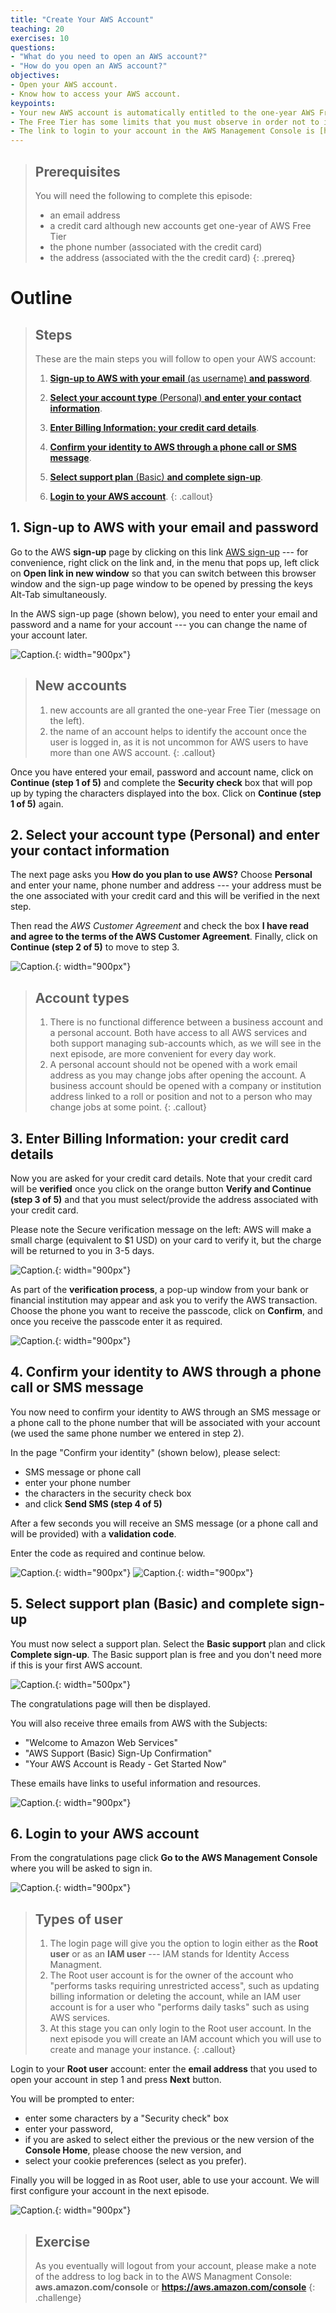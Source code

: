 ```yaml
---
title: "Create Your AWS Account"
teaching: 20
exercises: 10
questions: 
- "What do you need to open an AWS account?"
- "How do you open an AWS account?"
objectives:
- Open your AWS account. 
- Know how to access your AWS account.
keypoints:
- Your new AWS account is automatically entitled to the one-year AWS Free Tier.
- The Free Tier has some limits that you must observe in order not to incur unwanted costs.
- The link to login to your account in the AWS Management Console is [https://aws.amazon.com/console](https://aws.amazon.com/console)
---
```

> ## Prerequisites
> You will need the following to complete this episode: 
> - an email address
> - a credit card although new accounts get one-year of AWS Free Tier
> - the phone number (associated with the credit card)
> - the address (associated with the the credit card)
{: .prereq}

# Outline
> ## Steps
> These are the main steps you will follow to open your AWS account:
>
> 1. [**Sign-up to AWS with your email** (as username) **and password**](#1-sign-up-to-aws-with-your-email-and-password).
>
> 2. [**Select your account type** (Personal) **and enter your contact information**](#2-select-your-account-type-personal-and-enter-your-contact-information).
> 
> 3. [**Enter Billing Information: your credit card details**](#3-enter-billing-information-your-credit-card-details).
> 
> 4. [**Confirm your identity to AWS through a phone call or SMS message**](#4-confirm-your-identity-to-aws-through-a-phone-call-or-sms-message).
> 
> 5. [**Select support plan** (Basic) **and complete sign-up**](#5-select-support-plan-basic-and-complete-sign-up).
> 
> 6. [**Login to your AWS account**](#6-login-to-your-aws-account).
{: .callout}

## 1. Sign-up to AWS with your email and password

Go to the AWS **sign-up** page by clicking on this link [AWS sign-up](https://portal.aws.amazon.com/billing/signup#/start) --- for convenience, right click on the link and, in the menu that pops up, left click on **Open link in new window** so that you can switch between this browser window and the sign-up page window to be opened by pressing the keys Alt-Tab simultaneously. 

In the AWS sign-up page (shown below), you need to enter your email and password and a name for your account --- you can change the name of your account later.

![Caption.](../fig/open-acc04-signup-page-filled.PNG.jpg "The Sign up for AWS page showing the boxes for your email address, password and account name"){: width="900px"}

> ## New accounts
> 1. new accounts are all granted the one-year Free Tier (message on the left).
> 2. the name of an account helps to identify the account once the user is logged in, as it is not uncommon for AWS users to have more than one AWS account.
{: .callout}

Once you have entered your email, password and account name, click on **Continue (step 1 of 5)** and complete the **Security check** box that will pop up by typing the characters displayed into the box. Click on **Continue (step 1 of 5)** again.

## 2. Select your account type (Personal) and enter your contact information
The next page asks you **How do you plan to use AWS?** Choose **Personal** and enter your name, phone number and address --- your address must be the one associated with your credit card and this will be verified in the next step. 

Then read the *AWS Customer Agreement* and check the box **I have read and agree to the terms of the AWS Customer Agreement**. Finally, click on **Continue (step 2 of 5)** to move to step 3.

![Caption.](../fig/open-acc07-signup-page-contact-details1.PNG.jpg "The Sign up for AWS page the selection between the business and personal accounts and boxes for you name and phone number"){: width="900px"}

> ## Account types
> 1. There is no functional difference between a business account and a personal account. Both have access to all AWS services and both support managing sub-accounts which, as we will see in the next episode, are more convenient for every day work. 
> 2. A personal account should not be opened with a work email address as you may change jobs after opening the account. A business account should be opened with a company or institution address linked to a roll or position and not to a person who may change jobs at some point. 
{: .callout}

## 3. Enter Billing Information: your credit card details

Now you are asked for your credit card details. Note that your credit card will be **verified** once you click on the orange button **Verify and Continue (step 3 of 5)** and that you must select/provide the address associated with your credit card.

Please note the Secure verification message on the left: AWS will make a small charge (equivalent to $1 USD) on your card to verify it, but the charge will be returned to you in 3-5 days.

![Caption.](../fig/open-acc10-signup-page-filling-card-details.PNG.jpg "The Sign up for AWS page showing the boxes billing information"){: width="900px"}

As part of the **verification process**, a pop-up window from your bank or financial institution may appear and ask you to verify the AWS transaction.  Choose the phone you want to receive the passcode, click on **Confirm**, and once you receive the passcode enter it as required. 

![Caption.](../fig/open-acc11-signup-page-validating-card.jpg "the pop up window asking you to verify the transaction"){: width="900px"}

## 4. Confirm your identity to AWS through a phone call or SMS message

You now need to confirm your identity to AWS through an SMS message or a phone call to the phone number that will be associated with your account (we used the same phone number we entered in step 2). 

In the page "Confirm your identity" (shown below), please select:
- SMS message or phone call
- enter your phone number 
- the characters in the security check box 
- and click **Send SMS (step 4 of 5)** 

After a few seconds you will receive an SMS message (or a phone call and will be provided) with a **validation code**.  

Enter the code as required and continue below.

![Caption.](../fig/open-acc13signup-page-verify-with-SMSmessage.jpg "The identity confirmation page showing options to receive verification code - Text message being selected"){: width="900px"}
![Caption.](../fig/open-acc13signup-page-verify-with-SMS2PNG.jpg "The identity confirmation page showing options to receive verification code - Text message being selected"){: width="900px"}

## 5. Select support plan (Basic) and complete sign-up

You must now select a support plan. Select the **Basic support** plan and click **Complete sign-up**.  The Basic support plan is free and you don't need more if this is your first AWS account.

![Caption.](../fig/open-acc16signup-page-select-support-plan3.png "The support pan selection page showing the Basic Support - Free option being selected"){: width="500px"}

The congratulations page will then be displayed.

You will also receive three emails from AWS with the Subjects: 

- "Welcome to Amazon Web Services"
- "AWS Support (Basic) Sign-Up Confirmation"
- "Your AWS Account is Ready - Get Started Now"

These emails have links to useful information and resources.

![Caption.](../fig/open-acc17signup-page-finished-congratulations.jpg "The congratulations page. It includes a button to Go to the AWS Management Console"){: width="900px"}

## 6. Login to your AWS account

From the congratulations page click **Go to the AWS Management Console** where you will be asked to sign in.

![Caption.](../fig/using-acc01-signingin-as-root-page.PNG.jpg "The sign in page showing the options to choose Root user or IAM user"){: width="900px"}

> ## Types of user
> 1. The login page will give you the option to login either as the **Root user** or as an **IAM user** --- IAM stands for Identity Access Managment. 
> 2. The Root user account is for the owner of the account who "performs tasks requiring unrestricted access", such as updating billing information or deleting the account, while an IAM user account is for a user who "performs daily tasks" such as using AWS services. 
> 3. At this stage you can only login to the Root user account. In the next episode you will create an IAM account which you will use to create and manage your instance.
{: .callout}

Login to your **Root user** account: enter the **email address** that you used to open your account in step 1  and press **Next** button. 

You will be prompted to enter: 
- enter some characters by a "Security check" box 
- enter your password, 
- if you are asked to select either the previous or the new version of the **Console Home**, please choose the new version, and 
- select your cookie preferences (select as you prefer). 

Finally you will be logged in as Root user, able to use your account. We will first configure your account in the next episode.

![Caption.](../fig/using-acc04-signedin-options-services-and-cookies.PNG.jpg "The AWS Management console after you have logged in"){: width="900px"}

> ## Exercise
> As you eventually will logout from your account, please make a note of the address to log back in to the AWS Managment Console: 
> **aws.amazon.com/console**  or  **https://aws.amazon.com/console**
{: .challenge}




